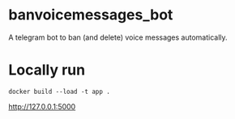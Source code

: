 # banvoicemessages_bot

A telegram bot to ban (and delete) voice messages automatically.

# Locally run
```
docker build --load -t app .
```

http://127.0.0.1:5000
